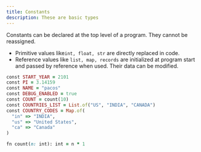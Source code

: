 ```yaml
---
title: Constants
description: These are basic types
---
```


Constants can be declared at the top level of a program. They cannot be reassigned.

- Primitive values like`int, float, str` are directly replaced in code.
- Reference values like `list, map, records` are initialized at program start and passed by reference when used. Their data can be modified.

```rb
const START_YEAR = 2101
const PI = 3.14159
const NAME = "pacos"
const DEBUG_ENABLED = true
const COUNT = count(10)
const COUNTRIES_LIST = List.of("US", "INDIA", "CANADA")
const COUNTRY_CODES = Map.of(
  "in" => "INDIA",
  "us" => "United States",
  "ca" => "Canada"
)

fn count(n: int): int = n * 1
```